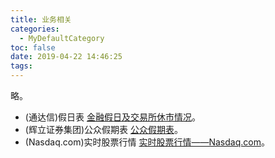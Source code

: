 ```yaml
---
title: 业务相关
categories:
  - MyDefaultCategory
toc: false
date: 2019-04-22 14:46:25
tags:
---
```

略。
<!-- more -->
* (通达信)假日表
[金融假日及交易所休市情况](https://www.tdx.com.cn/url/holiday/)。  
* (辉立证券集团)公众假期表
[公众假期表](http://www.poems.com.hk/zh-cn/product-and-service/global-securities/trading-calendar/)。  
* (Nasdaq.com)实时股票行情
[实时股票行情——Nasdaq.com](https://www.nasdaq.com/zh/symbol/bidu/real-time)。  
